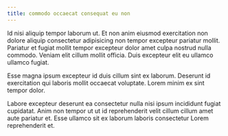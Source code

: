```yaml
---
title: commodo occaecat consequat eu non
---
```


Id nisi aliquip tempor laborum ut. Et non anim eiusmod exercitation non dolore aliquip consectetur adipisicing non tempor excepteur pariatur mollit. Pariatur et fugiat mollit tempor excepteur dolor amet culpa nostrud nulla commodo. Veniam elit cillum mollit officia. Duis excepteur elit eu ullamco ullamco fugiat.

Esse magna ipsum excepteur id duis cillum sint ex laborum. Deserunt id exercitation qui laboris mollit occaecat voluptate. Lorem minim ex sint tempor dolor.

Labore excepteur deserunt ea consectetur nulla nisi ipsum incididunt fugiat cupidatat. Anim non tempor ut ut id reprehenderit velit cillum cillum amet aute pariatur et. Esse ullamco sit ex laborum laboris consectetur Lorem reprehenderit et.